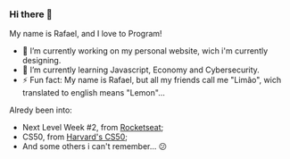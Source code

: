 ### Hi there 👋

My name is Rafael, and I love to Program!

- 🔭 I’m currently working on my personal website, wich i'm currently designing.
- 🌱 I’m currently learning Javascript, Economy and Cybersecurity.
- ⚡ Fun fact: My name is Rafael, but all my friends call me "Limão", wich translated to english means "Lemon"...

Alredy been into:

- Next Level Week #2, from [Rocketseat](https://github.com/Rocketseat);
- CS50, from [Harvard's CS50](https://online-learning.harvard.edu/catalog?keywords=&subject%5B%5D=3&max_price=&start_date_range%5Bmin%5D%5Bdate%5D=&start_date_range%5Bmax%5D%5Bdate%5D=);
- And some others i can't remember... 😕
